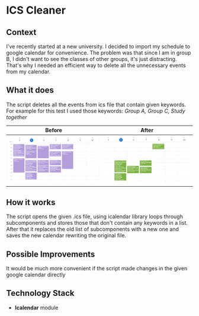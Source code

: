 # ICS Cleaner
## Context
I've recently started at a new university. I decided to import my schedule to google calendar for convenience. The problem was that since I am in group B, I didn't want to see the classes of other groups, it's just distracting. That's why I needed an efficient way to delete all the unnecessary events from my calendar.
## What it does
The script deletes all the events from ics file that contain given keywords. For example for this test I used those keywords: *Group A, Group C, Study together*

| Before             | After               |
|--------------------|---------------------|
| ![before](before.png) | ![after](after.png) |

## How it works
The script opens the given .ics file, using icalendar library loops through subcomponents and stores those that don't contain any keywords in a list. After that it replaces the old list of subcomponents with a new one and saves the new calendar rewriting the original file.
## Possible Improvements
It would be much more convenient if the script made changes in the given google calendar directly
## Technology Stack
- **Icalendar** module
